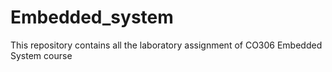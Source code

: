 # Embedded_system
This repository contains all the laboratory assignment of CO306 Embedded System course
